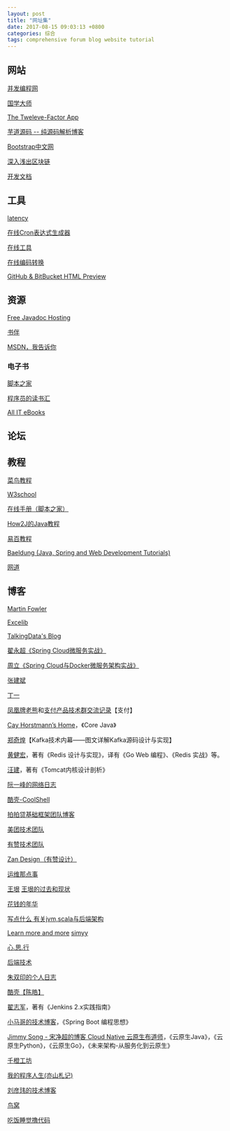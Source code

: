 ```yaml
---
layout: post
title: "网址集"
date: 2017-08-15 09:03:13 +0800
categories: 综合
tags: comprehensive forum blog website tutorial
---
```


## 网站

[并发编程网](http://ifeve.com)

[国学大师](http://www.guoxuedashi.com/)

[The Tweleve-Factor App](https://12factor.net/)

[芋道源码 -- 纯源码解析博客](http://www.iocoder.cn)

[Bootstrap中文网](http://www.bootcss.com/)

[深入浅出区块链](https://learnblockchain.cn/)

[开发文档](https://www.docs4dev.com/)

## 工具

[latency](https://latency.apex.sh/)

[在线Cron表达式生成器](http://cron.qqe2.com/)

[在线工具](http://tool.oschina.net/)

[在线编码转换](http://tool.oschina.net/encode)

[GitHub & BitBucket HTML Preview](http://htmlpreview.github.io/)

## 资源

[Free Javadoc Hosting](http://www.javadoc.io/)

[书伴](https://bookfere.com/)

[MSDN，我告诉你](https://msdn.itellyou.cn/)

### 电子书

[脚本之家](http://www.jb51.net/)

[程序员的读书汇](http://finelybook.com/)

[All IT eBooks](http://www.allitebooks.com/)

## 论坛

## 教程

[菜鸟教程](http://www.runoob.com/)

[W3school](http://www.w3school.com.cn/)

[在线手册（脚本之家）](http://shouce.jb51.net/)

[How2J的Java教程](http://how2j.cn/)

[易百教程](https://www.yiibai.com/)

[Baeldung (Java, Spring and Web Development Tutorials)](https://www.baeldung.com/)

[网道](https://wangdoc.com/)

## 博客

[Martin Fowler](https://martinfowler.com/)

[Excelib](http://www.excelib.com/)

[TalkingData's Blog](http://blog.talkingdata.com/)

[翟永超《Spring Cloud微服务实战》](http://blog.didispace.com/)

[周立《Spring Cloud与Docker微服务架构实战》](http://www.itmuch.com/)

[张建斌](http://www.cnblogs.com/zhangjianbin/)

[丁一](http://www.ticmy.com/)

[凤凰牌老熊](http://blog.lixf.cn)和[支付产品技术群交流记录](http://wechat.lixf.cn/)【支付】

[Cay Horstmann’s Home](http://horstmann.com/)，《Core Java》

[郑奇煌](http://zqhxuyuan.github.io/)【Kafka技术内幕——图文详解Kafka源码设计与实现】

[黄健宏](http://huangz.me/)，著有《Redis 设计与实现》，译有《Go Web 编程》、《Redis 实战》等。

[汪建](https://blog.csdn.net/wangyangzhizhou)，著有《Tomcat内核设计剖析》

[阮一峰的网络日志](http://www.ruanyifeng.com)

[酷壳-CoolShell](https://coolshell.cn/)

[拍拍贷基础框架团队博客](http://techblog.ppdai.com/)

[美团技术团队](https://tech.meituan.com/)

[有赞技术团队](https://tech.youzan.com/)

[Zan Design（有赞设计）](https://design.youzan.com)

[运维那点事](http://www.ywnds.com/)

[王垠](http://www.yinwang.org/)
[王垠的过去和现状](https://blog.csdn.net/simoncoder/article/details/49803827)

[花钱的年华](http://calvin1978.blogcn.com/)

[写点什么 有关jvm,scala与后端架构](http://hongjiang.info/)

[Learn more and more](https://www.cnblogs.com/coder2012/) [simyy](http://simyy.cn/)

[心.思.行](http://www.heartthinkdo.com/)

[后端技术](https://timyang.net/)

[朱双印的个人日志](http://www.zsythink.net/)

[酷壳【陈皓】](https://coolshell.cn/)

[翟志军](http://showme.codes/)，著有《Jenkins 2.x实践指南》

[小马哥的技术博客](https://mercyblitz.github.io/)，《Spring Boot 编程思想》

[Jimmy Song - 宋净超的博客 Cloud Native 云原生布道师](https://jimmysong.io/)，《云原生Java》，《云原生Python》，《云原生Go》，《未来架构-从服务化到云原生》

[千橙工坊](https://qiancheng.me/)

[我的程序人生(亦山札记)](https://blog.csdn.net/luanlouis)

[刘彦玮的技术博客](http://liuyanwei.jumppo.com/index.html)

[鸟窝](https://colobu.com/)

[吃饭睡觉撸代码](https://fangjian0423.github.io/)